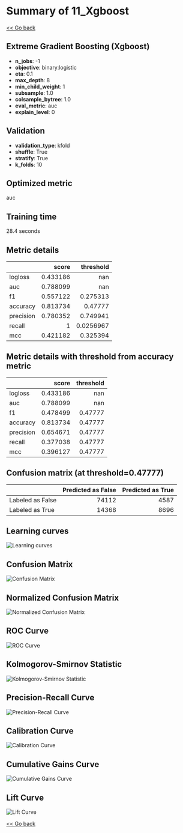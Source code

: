 # Summary of 11_Xgboost

[<< Go back](../README.md)


## Extreme Gradient Boosting (Xgboost)
- **n_jobs**: -1
- **objective**: binary:logistic
- **eta**: 0.1
- **max_depth**: 8
- **min_child_weight**: 1
- **subsample**: 1.0
- **colsample_bytree**: 1.0
- **eval_metric**: auc
- **explain_level**: 0

## Validation
 - **validation_type**: kfold
 - **shuffle**: True
 - **stratify**: True
 - **k_folds**: 10

## Optimized metric
auc

## Training time

28.4 seconds

## Metric details
|           |    score |   threshold |
|:----------|---------:|------------:|
| logloss   | 0.433186 | nan         |
| auc       | 0.788099 | nan         |
| f1        | 0.557122 |   0.275313  |
| accuracy  | 0.813734 |   0.47777   |
| precision | 0.780352 |   0.749941  |
| recall    | 1        |   0.0256967 |
| mcc       | 0.421182 |   0.325394  |


## Metric details with threshold from accuracy metric
|           |    score |   threshold |
|:----------|---------:|------------:|
| logloss   | 0.433186 |   nan       |
| auc       | 0.788099 |   nan       |
| f1        | 0.478499 |     0.47777 |
| accuracy  | 0.813734 |     0.47777 |
| precision | 0.654671 |     0.47777 |
| recall    | 0.377038 |     0.47777 |
| mcc       | 0.396127 |     0.47777 |


## Confusion matrix (at threshold=0.47777)
|                  |   Predicted as False |   Predicted as True |
|:-----------------|---------------------:|--------------------:|
| Labeled as False |                74112 |                4587 |
| Labeled as True  |                14368 |                8696 |

## Learning curves
![Learning curves](learning_curves.png)
## Confusion Matrix

![Confusion Matrix](confusion_matrix.png)


## Normalized Confusion Matrix

![Normalized Confusion Matrix](confusion_matrix_normalized.png)


## ROC Curve

![ROC Curve](roc_curve.png)


## Kolmogorov-Smirnov Statistic

![Kolmogorov-Smirnov Statistic](ks_statistic.png)


## Precision-Recall Curve

![Precision-Recall Curve](precision_recall_curve.png)


## Calibration Curve

![Calibration Curve](calibration_curve_curve.png)


## Cumulative Gains Curve

![Cumulative Gains Curve](cumulative_gains_curve.png)


## Lift Curve

![Lift Curve](lift_curve.png)



[<< Go back](../README.md)
